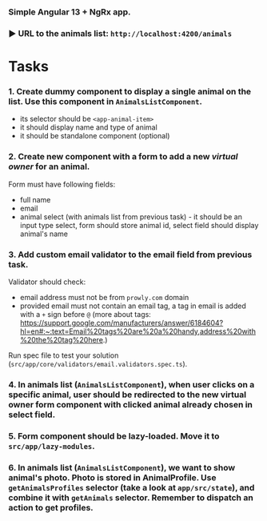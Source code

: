 ### Simple Angular 13 + NgRx app.

### ▶️ URL to the animals list: `http://localhost:4200/animals`

# **Tasks**

### 1. Create dummy component to display a single animal on the list. Use this component in `AnimalsListComponent`.

- its selector should be `<app-animal-item>`
- it should display name and type of animal
- it should be standalone component (optional)

### 2. Create new component with a form to add a new _virtual owner_ for an animal.

Form must have following fields:

- full name
- email
- animal select (with animals list from previous task) - it should be an input type select, form should store animal id, select field should display animal's name

### 3. Add custom email validator to the email field from previous task.

Validator should check:

- email address must not be from `prowly.com` domain
- provided email must not contain an email tag, a tag in email is added with a `+` sign before `@` (more about tags: https://support.google.com/manufacturers/answer/6184604?hl=en#:~:text=Email%20tags%20are%20a%20handy,address%20with%20the%20tag%20here.)

Run spec file to test your solution (`src/app/core/validators/email.validators.spec.ts`).

### 4. In animals list (`AnimalsListComponent`), when user clicks on a specific animal, user should be redirected to the new virtual owner form component with clicked animal already chosen in select field.

### 5. Form component should be lazy-loaded. Move it to `src/app/lazy-modules`.

### 6. In animals list (`AnimalsListComponent`), we want to show animal's photo. Photo is stored in AnimalProfile. Use `getAnimalsProfiles` selector (take a look at `app/src/state`), and combine it with `getAnimals` selector. Remember to dispatch an action to get profiles.
